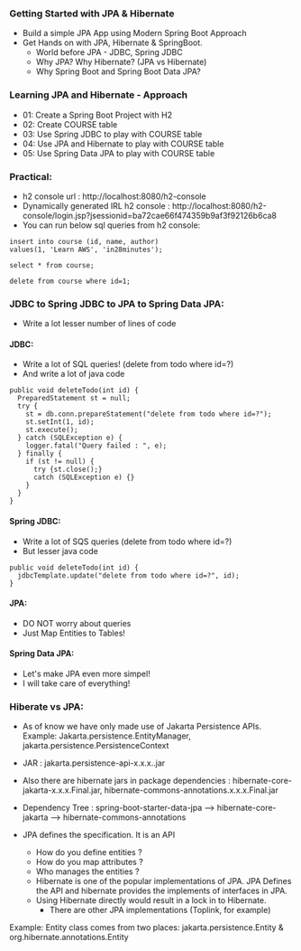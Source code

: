 ### Getting Started with JPA & Hibernate

- Build a simple JPA App using Modern Spring Boot Approach
- Get Hands on with JPA, Hibernate & SpringBoot. 
  - World before JPA - JDBC, Spring JDBC
  - Why JPA? Why Hibernate? (JPA vs Hibernate)
  - Why Spring Boot and Spring Boot Data JPA?

### Learning JPA and Hibernate - Approach

- 01: Create a Spring Boot Project with H2
- 02: Create COURSE table
- 03: Use Spring JDBC to play with COURSE table
- 04: Use JPA and Hibernate to play with COURSE table
- 05: Use Spring Data JPA to play with COURSE table

### Practical: 

- h2 console url : http://localhost:8080/h2-console 
- Dynamically generated IRL h2 console : http://localhost:8080/h2-console/login.jsp?jsessionid=ba72cae66f474359b9af3f92126b6ca8
- You can run below sql queries from h2 console: 
```
insert into course (id, name, author)
values(1, 'Learn AWS', 'in28minutes');

select * from course;

delete from course where id=1;
```

### JDBC to Spring JDBC to JPA to Spring Data JPA: 

- Write a lot lesser number of lines of code

#### JDBC:

- Write a lot of SQL queries! (delete from todo where id=?)
- And write a lot of java code
```
public void deleteTodo(int id) {
  PreparedStatement st = null;
  try {
    st = db.conn.prepareStatement("delete from todo where id=?");
    st.setInt(1, id);
    st.execute();
  } catch (SQLException e) {
    logger.fatal("Query failed : ", e);
  } finally {
    if (st != null) {
      try {st.close();}
      catch (SQLException e) {}
    }
  }
}
```

#### Spring JDBC: 
- Write a lot of SQS queries (delete from todo where id=?)
- But lesser java code

```
public void deleteTodo(int id) {
  jdbcTemplate.update("delete from todo where id=?", id);
}
```

#### JPA:

- DO NOT worry about queries 
- Just Map Entities to Tables!

#### Spring Data JPA: 

- Let's make JPA even more simpel!
- I will take care of everything!

### Hiberate vs JPA:

- As of know we have only made use of Jakarta Persistence APIs. 
  Example: Jakarta.persistence.EntityManager, jakarta.persistence.PersistenceContext
- JAR : jakarta.persistence-api-x.x.x..jar
- Also there are hibernate jars in package dependencies : hibernate-core-jakarta-x.x.x.Final.jar, 
  hibernate-commons-annotations.x.x.x.Final.jar
- Dependency Tree : spring-boot-starter-data-jpa --> hibernate-core-jakarta --> hibernate-commons-annotations

- JPA defines the specification. It is an API
  - How do you define entities ?
  - How do you map attributes ?
  - Who manages the entities ? 
  - Hibernate is one of the popular implementations of JPA. 
    JPA Defines the API and hibernate provides the implements of interfaces in JPA.
  - Using Hibernate directly would result in a lock in to Hibernate. 
    - There are other JPA implementations (Toplink, for example)

Example: 
Entity class comes from two places:
jakarta.persistence.Entity
&
org.hibernate.annotations.Entity

